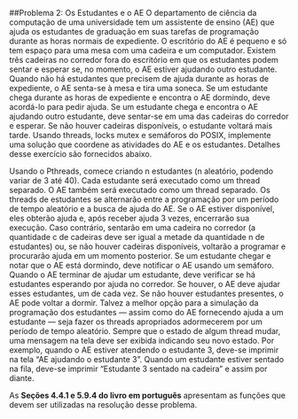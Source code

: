 ##Problema 2: Os Estudantes e o AE
O departamento de ciência da computação de uma universidade tem um
assistente de ensino (AE) que ajuda os estudantes de graduação em suas
tarefas de programação durante as horas normais de expediente. O
escritório do AE é pequeno e só tem espaço para uma mesa com uma
cadeira e um computador. Existem três cadeiras no corredor fora do
escritório em que os estudantes podem sentar e esperar se, no momento,
o AE estiver ajudando outro estudante. Quando não há estudantes que
precisem de ajuda durante as horas de expediente, o AE senta-se à mesa
e tira uma soneca. Se um estudante chega durante as horas de
expediente e encontra o AE dormindo, deve acordá-lo para pedir ajuda.
Se um estudante chega e encontra o AE ajudando outro estudante, deve
sentar-se em uma das cadeiras do corredor e esperar. Se não houver
cadeiras disponíveis, o estudante voltará mais tarde.
Usando threads, locks mutex e semáforos do POSIX, implemente uma 
solução que coordene as atividades do AE e os estudantes. Detalhes desse
exercício são fornecidos abaixo.

Usando o Pthreads, comece criando n estudantes (n aleatório, podendo
variar de 3 até 40). Cada estudante será executado como um thread
separado. O AE também será executado como um thread separado. Os
threads de estudantes se alternarão entre a programação por um período
de tempo aleatório e a busca de ajuda do AE. Se o AE estiver disponível,
eles obterão ajuda e, após receber ajuda 3 vezes, encerrarão sua
execução. Caso contrário, sentarão em uma cadeira no corredor (a
quantidade c de cadeiras deve ser igual a metade da quantidade n de
estudantes) ou, se não houver cadeiras disponíveis, voltarão a programar
e procurarão ajuda em um momento posterior. Se um estudante chegar
e notar que o AE está dormindo, deve notificar o AE usando um semáforo.
Quando o AE terminar de ajudar um estudante, deve verificar se há
estudantes esperando por ajuda no corredor. Se houver, o AE deve ajudar
esses estudantes, um de cada vez. Se não houver estudantes presentes,
o AE pode voltar a dormir. Talvez a melhor opção para a simulação da
programação dos estudantes — assim como do AE fornecendo ajuda a um
estudante — seja fazer os threads apropriados adormecerem por um
período de tempo aleatório.
Sempre que o estado de algum thread mudar, uma mensagem na tela
deve ser exibida indicando seu novo estado. Por exemplo, quando o AE
estiver atendendo o estudante 3, deve-se imprimir na tela “AE ajudando
o estudante 3”. Quando um estudante estiver sentado na fila, deve-se
imprimir “Estudante 3 sentado na cadeira” e assim por diante.

As **Seções 4.4.1 e 5.9.4 do livro em português** apresentam as
funções que devem ser utilizadas na resolução desse problema.